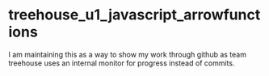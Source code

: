 # treehouse_u1_javascript_arrowfunctions
I am maintaining this as a way to show my work through github as team treehouse uses an internal monitor for progress instead of commits.